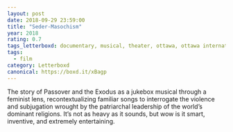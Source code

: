 ```yaml
---
layout: post 
date: 2018-09-29 23:59:00
title: "Seder-Masochism"
year: 2018
rating: 0.7
tags_letterboxd: documentary, musical, theater, ottawa, ottawa international animation festival, animation, festival, bytowne cinema
tags:
  - film
category: Letterboxd
canonical: https://boxd.it/xBagp
---
```


The story of Passover and the Exodus as a jukebox musical through a feminist lens, recontextualizing familiar songs to interrogate the violence and subjugation wrought by the patriarchal leadership of the world’s dominant religions. It’s not as heavy as it sounds, but wow is it smart, inventive, and extremely entertaining.